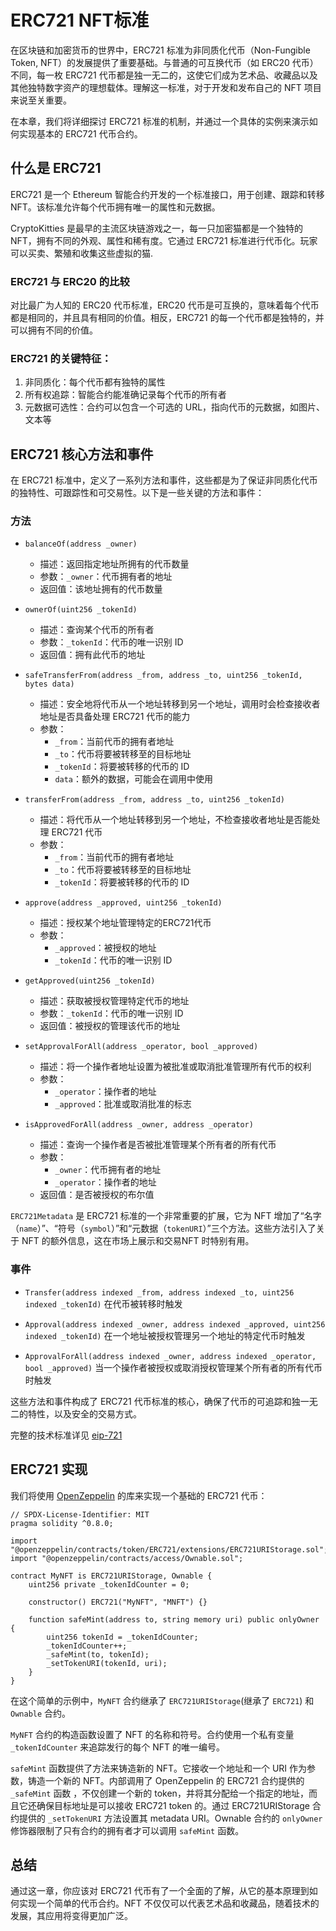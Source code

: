 # ERC721 NFT标准

在区块链和加密货币的世界中，ERC721 标准为非同质化代币（Non-Fungible Token, NFT）的发展提供了重要基础。与普通的可互换代币（如 ERC20 代币）不同，每一枚 ERC721 代币都是独一无二的，这使它们成为艺术品、收藏品以及其他独特数字资产的理想载体。理解这一标准，对于开发和发布自己的 NFT 项目来说至关重要。

在本章，我们将详细探讨 ERC721 标准的机制，并通过一个具体的实例来演示如何实现基本的 ERC721 代币合约。

## 什么是 ERC721

ERC721 是一个 Ethereum 智能合约开发的一个标准接口，用于创建、跟踪和转移 NFT。该标准允许每个代币拥有唯一的属性和元数据。

CryptoKitties 是最早的主流区块链游戏之一，每一只加密猫都是一个独特的 NFT，拥有不同的外观、属性和稀有度。它通过 ERC721 标准进行代币化。玩家可以买卖、繁殖和收集这些虚拟的猫.

### ERC721 与 ERC20 的比较

对比最广为人知的 ERC20 代币标准，ERC20 代币是可互换的，意味着每个代币都是相同的，并且具有相同的价值。相反，ERC721 的每一个代币都是独特的，并可以拥有不同的价值。

### ERC721 的关键特征：

1. 非同质化：每个代币都有独特的属性
2. 所有权追踪：智能合约能准确记录每个代币的所有者
3. 元数据可选性：合约可以包含一个可选的 URL，指向代币的元数据，如图片、文本等


## ERC721 核心方法和事件
在 ERC721 标准中，定义了一系列方法和事件，这些都是为了保证非同质化代币的独特性、可跟踪性和可交易性。以下是一些关键的方法和事件：

### 方法
- `balanceOf(address _owner)`
	- 描述：返回指定地址所拥有的代币数量
	- 参数：`_owner`：代币拥有者的地址
	- 返回值：该地址拥有的代币数量

- `ownerOf(uint256 _tokenId)`
	- 描述：查询某个代币的所有者
	- 参数：`_tokenId`：代币的唯一识别 ID
	- 返回值：拥有此代币的地址

- `safeTransferFrom(address _from, address _to, uint256 _tokenId, bytes data)`
	- 描述：安全地将代币从一个地址转移到另一个地址，调用时会检查接收者地址是否具备处理 ERC721 代币的能力
	- 参数：
		- `_from`：当前代币的拥有者地址
		- `_to`：代币将要被转移至的目标地址
		- `_tokenId`：将要被转移的代币的 ID
		- `data`：额外的数据，可能会在调用中使用

- `transferFrom(address _from, address _to, uint256 _tokenId)`
	- 描述：将代币从一个地址转移到另一个地址，不检查接收者地址是否能处理 ERC721 代币
	- 参数：
		- `_from`：当前代币的拥有者地址
		- `_to`：代币将要被转移至的目标地址
		- `_tokenId`：将要被转移的代币的 ID

- `approve(address _approved, uint256 _tokenId)`
	- 描述：授权某个地址管理特定的ERC721代币
	- 参数：
		- `_approved`：被授权的地址
		- `_tokenId`：代币的唯一识别 ID

- `getApproved(uint256 _tokenId)`
	- 描述：获取被授权管理特定代币的地址
	- 参数：`_tokenId`：代币的唯一识别 ID
	- 返回值：被授权的管理该代币的地址

- `setApprovalForAll(address _operator, bool _approved)`
	- 描述：将一个操作者地址设置为被批准或取消批准管理所有代币的权利
	- 参数：
		- `_operator`：操作者的地址
		- `_approved`：批准或取消批准的标志

- `isApprovedForAll(address _owner, address _operator)`
	- 描述：查询一个操作者是否被批准管理某个所有者的所有代币
	- 参数：
		- `_owner`：代币拥有者的地址
		- `_operator`：操作者的地址
	- 返回值：是否被授权的布尔值

`ERC721Metadata` 是 ERC721 标准的一个非常重要的扩展，它为 NFT 增加了“名字（`name`）”、“符号（`symbol`）”和“元数据（`tokenURI`）”三个方法。这些方法引入了关于 NFT 的额外信息，这在市场上展示和交易NFT 时特别有用。


### 事件
- `Transfer(address indexed _from, address indexed _to, uint256 indexed _tokenId)`
	在代币被转移时触发

- `Approval(address indexed _owner, address indexed _approved, uint256 indexed _tokenId)`
	在一个地址被授权管理另一个地址的特定代币时触发

- `ApprovalForAll(address indexed _owner, address indexed _operator, bool _approved)`
	当一个操作者被授权或取消授权管理某个所有者的所有代币时触发

这些方法和事件构成了 ERC721 代币标准的核心，确保了代币的可追踪和独一无二的特性，以及安全的交易方式。

完整的技术标准详见 [eip-721](https://eips.ethereum.org/EIPS/eip-721)


## ERC721 实现

我们将使用 [OpenZeppelin](https://docs.openzeppelin.com/contracts/5.x/) 的库来实现一个基础的 ERC721 代币：

```
// SPDX-License-Identifier: MIT
pragma solidity ^0.8.0;

import "@openzeppelin/contracts/token/ERC721/extensions/ERC721URIStorage.sol";
import "@openzeppelin/contracts/access/Ownable.sol";

contract MyNFT is ERC721URIStorage, Ownable {
    uint256 private _tokenIdCounter = 0;

    constructor() ERC721("MyNFT", "MNFT") {}

    function safeMint(address to, string memory uri) public onlyOwner {
        uint256 tokenId = _tokenIdCounter;
        _tokenIdCounter++;
        _safeMint(to, tokenId);
        _setTokenURI(tokenId, uri);
    }
}
```

在这个简单的示例中，`MyNFT` 合约继承了 `ERC721URIStorage`(继承了 `ERC721`) 和 `Ownable` 合约。

`MyNFT` 合约的构造函数设置了 NFT 的名称和符号。合约使用一个私有变量 `_tokenIdCounter` 来追踪发行的每个 NFT 的唯一编号。

`safeMint` 函数提供了方法来铸造新的 NFT。它接收一个地址和一个 URI 作为参数，铸造一个新的 NFT。内部调用了 OpenZeppelin 的 ERC721 合约提供的 `_safeMint` 函数 ，不仅创建一个新的 token，并将其分配给一个指定的地址，而且它还确保目标地址是可以接收 ERC721 token 的。通过 ERC721URIStorage 合约提供的 `_setTokenURI` 方法设置其 metadata URI。Ownable 合约的 `onlyOwner` 修饰器限制了只有合约的拥有者才可以调用 `safeMint` 函数。


## 总结

通过这一章，你应该对 ERC721 代币有了一个全面的了解，从它的基本原理到如何实现一个简单的代币合约。NFT 不仅仅可以代表艺术品和收藏品，随着技术的发展，其应用将变得更加广泛。